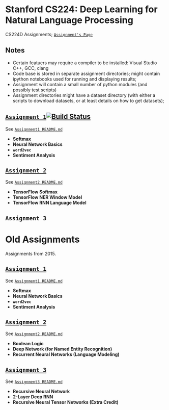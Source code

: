 # Stanford CS224: Deep Learning for Natural Language Processing
CS224D Assignments;
[`Assignment's Page`](http://cs224d.stanford.edu/assignments.html)

Notes
-----
* Certain featuers may require a compiler to be installed: Visual Studio C++, GCC, clang
* Code base is stored in separate assignment directories; might contain ipython notebooks used for running and displaying results;
* Assignment will contain a small number of python modules (and possibly test scripts)
* Assignment directories might have a dataset directory (with either a scripts to download datasets, or at least details on how to get datasets);

[`Assignment 1`](https://github.com/kingtaurus/cs224d/blob/master/assignment1/assignment1.pdf)[![Build Status](https://travis-ci.com/kingtaurus/cs224d.svg?token=S5K3fgjLh8cmmfpF6ZLy&branch=master)](https://travis-ci.com/kingtaurus/cs224d)
------------
See [`Assignment1 README.md`](https://github.com/kingtaurus/cs224d/blob/master/assignment1/README.md)
* **Softmax**
* **Neural Network Basics**
* **`word2vec`**
* **Sentiment Analysis**

[`Assignment 2`](https://github.com/kingtaurus/cs224d/blob/master/assignment2/assignment2.pdf)
-------------
See [`Assignment2 README.md`](https://github.com/kingtaurus/cs224d/blob/master/assignment2/README.md)
* **TensorFlow Softmax**
* **TensorFlow NER Window Model**
* **TensorFlow RNN Language Model**

`Assignment 3`
-------------

Old Assignments
===============
Assignments from 2015. 

[`Assignment 1`](https://github.com/kingtaurus/cs224d/blob/master/old_assignments/assignment1.pdf)
--------------
See [`Assignment1 README.md`](https://github.com/kingtaurus/cs224d/blob/master/old_assignments/assignment1/README.md)
* **Softmax**
* **Neural Network Basics**
* **`word2vec`**
* **Sentiment Analysis**

[`Assignment 2`](https://github.com/kingtaurus/cs224d/blob/master/old_assignments/assignment2.pdf)
--------------
See [`Assignment2 README.md`](https://github.com/kingtaurus/cs224d/blob/master/old_assignments/assignment2/README.md)
* **Boolean Logic**
* **Deep Network (for Named Entity Recognition)**
* **Recurrent Neural Networks (Language Modeling)**

[`Assignment 3`](https://github.com/kingtaurus/cs224d/blob/master/old_assignments/assignment3.pdf)
--------------
See [`Assignment3 README.md`](https://github.com/kingtaurus/cs224d/blob/master/old_assignments/assignment3/README.md)
* **Recursive Neural Network**
* **2-Layer Deep RNN**
* **Recursive Neural Tensor Networks (Extra Credit)**
